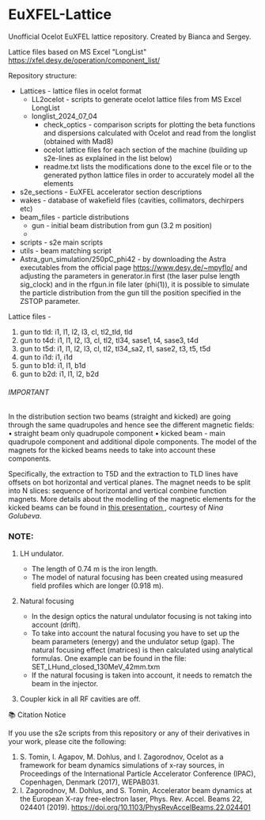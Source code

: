 # EuXFEL-Lattice
Unofficial Ocelot EuXFEL lattice repository. Created by Bianca and Sergey. 

Lattice files based on MS Excel "LongList" https://xfel.desy.de/operation/component_list/

Repository structure:
* Lattices - lattice files in ocelot format
  * LL2ocelot - scripts to generate ocelot lattice files from MS Excel LongList 
  * longlist_2024_07_04
    * check_optics - comparison scripts for plotting the beta functions and dispersions calculated with Ocelot and read from the longlist (obtained with Mad8)
    * ocelot lattice files for each section of the machine (building up s2e-lines as explained in the list below)
    * readme.txt lists the modifications done to the excel file or to the generated python lattice files in order to accurately model all the elements
* s2e_sections - EuXFEL accelerator section descriptions 
* wakes - database of wakefield files (cavities, collimators, dechirpers etc)
* beam_files - particle distributions 
  * gun - initial beam distribution from gun (3.2 m position)
  * 
* scripts - s2e main scripts 
* utils - beam matching script
* Astra_gun_simulation/250pC_phi42 - by downloading the Astra executables from the official page https://www.desy.de/~mpyflo/ and adjusting the parameters in generator.in first (the laser pulse length sig_clock) and in the rfgun.in file later (phi(1)), it is possible to simulate the particle distribution from the gun till the position specified in the ZSTOP parameter.


Lattice files - 
1. gun to tld: i1, l1, l2, l3, cl, tl2_tld, tld
2. gun to t4d: i1, l1, l2, l3, cl, tl2, tl34, sase1, t4, sase3, t4d
3. gun to t5d: i1, l1, l2, l3, cl, tl2, tl34_sa2, t1, sase2, t3, t5, t5d
4. gun to i1d: i1, i1d
5. gun to b1d: i1, l1, b1d
6. gun to b2d: i1, l1, l2, b2d

######  IMPORTANT ######
In the distribution section two beams (straight and kicked) are going through the same quadrupoles and hence see the different magnetic fields:
          • straight beam only quadrupole component
          • kicked beam - main quadrupole component and additional dipole components. 
The model of the magnets for the kicked beams needs to take into account these components.

Specifically, the extraction to T5D and the extraction to TLD lines have offsets on bot horizontal and vertical planes. The magnet needs to be split into N slices: sequence of horizontal and vertical combine function magnets.
More details about the modelling of the magnetic elements for the kicked beams can be found in [ this presentation ](NewModel_T1_TLD_Jan2025.pdf), courtesy of *Nina Golubeva*.


### NOTE:
1. LH undulator.
   - The length of 0.74 m is the iron length.
   - The model of natural focusing has been created using measured field profiles which are longer (0.918 m).

2. Natural focusing
   - In the design optics the natural undulator focusing is not taking into account (drift).
   - To take into account the natural focusing you have
     to set up the beam parameters (energy) and the undulator setup (gap).
     The natural focusing effect (matrices) is then calculated using analytical formulas. One example can be found in the file:
     SET_LHund_closed_130MeV_42mm.txm
   - If the natural focusing is taken into account, it needs to rematch the beam in the injector.

3. Coupler kick in all RF cavities are off.

📚 Citation Notice

If you use the s2e scripts from this repository or any of their derivatives in your work, please cite the following:
1. S. Tomin, I. Agapov, M. Dohlus, and I. Zagorodnov, Ocelot as a framework for beam dynamics simulations of x-ray sources,
in Proceedings of the International Particle Accelerator Conference (IPAC), Copenhagen, Denmark (2017), WEPAB031.
2. I. Zagorodnov, M. Dohlus, and S. Tomin, Accelerator beam dynamics at the European X-ray free-electron laser,
Phys. Rev. Accel. Beams 22, 024401 (2019). https://doi.org/10.1103/PhysRevAccelBeams.22.024401


